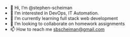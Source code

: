 - 👋 Hi, I’m @stephen-scheiman
- 👀 I’m interested in DevOps, IT Automation.
- 🌱 I’m currently learning full stack web development
- 💞️ I’m looking to collaborate on homework assignments
- 📫 How to reach me sbscheiman@gmail.com

<!---
stephen-scheiman/stephen-scheiman is a ✨ special ✨ repository because its `README.md` (this file) appears on your GitHub profile.
You can click the Preview link to take a look at your changes.
--->
